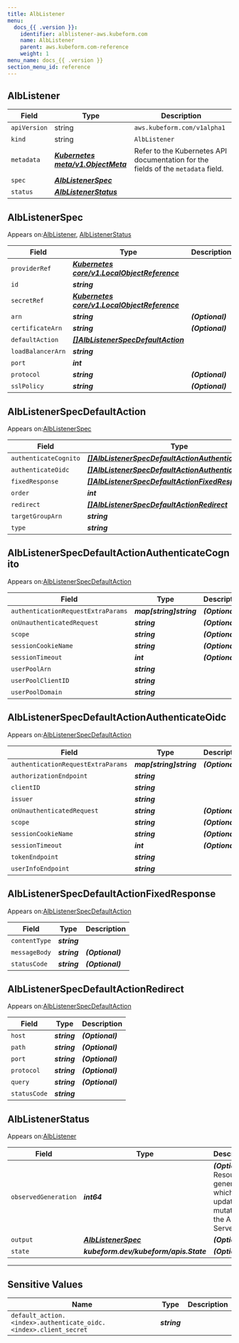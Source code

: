 ```yaml
---
title: AlbListener
menu:
  docs_{{ .version }}:
    identifier: alblistener-aws.kubeform.com
    name: AlbListener
    parent: aws.kubeform.com-reference
    weight: 1
menu_name: docs_{{ .version }}
section_menu_id: reference
---
```


## AlbListener
| Field | Type | Description |
| ------ | ----- | ----------- |
| `apiVersion` | string | `aws.kubeform.com/v1alpha1` |
|    `kind` | string | `AlbListener` |
| `metadata` | ***[Kubernetes meta/v1.ObjectMeta](https://kubernetes.io/docs/reference/generated/kubernetes-api/v1.13/#objectmeta-v1-meta)***|Refer to the Kubernetes API documentation for the fields of the `metadata` field.|
| `spec` | ***[AlbListenerSpec](#alblistenerspec)***||
| `status` | ***[AlbListenerStatus](#alblistenerstatus)***||
## AlbListenerSpec

Appears on:[AlbListener](#alblistener), [AlbListenerStatus](#alblistenerstatus)

| Field | Type | Description |
| ------ | ----- | ----------- |
| `providerRef` | ***[Kubernetes core/v1.LocalObjectReference](https://kubernetes.io/docs/reference/generated/kubernetes-api/v1.13/#localobjectreference-v1-core)***||
| `id` | ***string***||
| `secretRef` | ***[Kubernetes core/v1.LocalObjectReference](https://kubernetes.io/docs/reference/generated/kubernetes-api/v1.13/#localobjectreference-v1-core)***||
| `arn` | ***string***| ***(Optional)*** |
| `certificateArn` | ***string***| ***(Optional)*** |
| `defaultAction` | ***[[]AlbListenerSpecDefaultAction](#alblistenerspecdefaultaction)***||
| `loadBalancerArn` | ***string***||
| `port` | ***int***||
| `protocol` | ***string***| ***(Optional)*** |
| `sslPolicy` | ***string***| ***(Optional)*** |
## AlbListenerSpecDefaultAction

Appears on:[AlbListenerSpec](#alblistenerspec)

| Field | Type | Description |
| ------ | ----- | ----------- |
| `authenticateCognito` | ***[[]AlbListenerSpecDefaultActionAuthenticateCognito](#alblistenerspecdefaultactionauthenticatecognito)***| ***(Optional)*** |
| `authenticateOidc` | ***[[]AlbListenerSpecDefaultActionAuthenticateOidc](#alblistenerspecdefaultactionauthenticateoidc)***| ***(Optional)*** |
| `fixedResponse` | ***[[]AlbListenerSpecDefaultActionFixedResponse](#alblistenerspecdefaultactionfixedresponse)***| ***(Optional)*** |
| `order` | ***int***| ***(Optional)*** |
| `redirect` | ***[[]AlbListenerSpecDefaultActionRedirect](#alblistenerspecdefaultactionredirect)***| ***(Optional)*** |
| `targetGroupArn` | ***string***| ***(Optional)*** |
| `type` | ***string***||
## AlbListenerSpecDefaultActionAuthenticateCognito

Appears on:[AlbListenerSpecDefaultAction](#alblistenerspecdefaultaction)

| Field | Type | Description |
| ------ | ----- | ----------- |
| `authenticationRequestExtraParams` | ***map[string]string***| ***(Optional)*** |
| `onUnauthenticatedRequest` | ***string***| ***(Optional)*** |
| `scope` | ***string***| ***(Optional)*** |
| `sessionCookieName` | ***string***| ***(Optional)*** |
| `sessionTimeout` | ***int***| ***(Optional)*** |
| `userPoolArn` | ***string***||
| `userPoolClientID` | ***string***||
| `userPoolDomain` | ***string***||
## AlbListenerSpecDefaultActionAuthenticateOidc

Appears on:[AlbListenerSpecDefaultAction](#alblistenerspecdefaultaction)

| Field | Type | Description |
| ------ | ----- | ----------- |
| `authenticationRequestExtraParams` | ***map[string]string***| ***(Optional)*** |
| `authorizationEndpoint` | ***string***||
| `clientID` | ***string***||
| `issuer` | ***string***||
| `onUnauthenticatedRequest` | ***string***| ***(Optional)*** |
| `scope` | ***string***| ***(Optional)*** |
| `sessionCookieName` | ***string***| ***(Optional)*** |
| `sessionTimeout` | ***int***| ***(Optional)*** |
| `tokenEndpoint` | ***string***||
| `userInfoEndpoint` | ***string***||
## AlbListenerSpecDefaultActionFixedResponse

Appears on:[AlbListenerSpecDefaultAction](#alblistenerspecdefaultaction)

| Field | Type | Description |
| ------ | ----- | ----------- |
| `contentType` | ***string***||
| `messageBody` | ***string***| ***(Optional)*** |
| `statusCode` | ***string***| ***(Optional)*** |
## AlbListenerSpecDefaultActionRedirect

Appears on:[AlbListenerSpecDefaultAction](#alblistenerspecdefaultaction)

| Field | Type | Description |
| ------ | ----- | ----------- |
| `host` | ***string***| ***(Optional)*** |
| `path` | ***string***| ***(Optional)*** |
| `port` | ***string***| ***(Optional)*** |
| `protocol` | ***string***| ***(Optional)*** |
| `query` | ***string***| ***(Optional)*** |
| `statusCode` | ***string***||
## AlbListenerStatus

Appears on:[AlbListener](#alblistener)

| Field | Type | Description |
| ------ | ----- | ----------- |
| `observedGeneration` | ***int64***| ***(Optional)*** Resource generation, which is updated on mutation by the API Server.|
| `output` | ***[AlbListenerSpec](#alblistenerspec)***| ***(Optional)*** |
| `state` | ***kubeform.dev/kubeform/apis.State***| ***(Optional)*** |
---
## Sensitive Values
| Name | Type | Description |
|------|------|-------------|
| `default_action.<index>.authenticate_oidc.<index>.client_secret` | ***string*** ||
